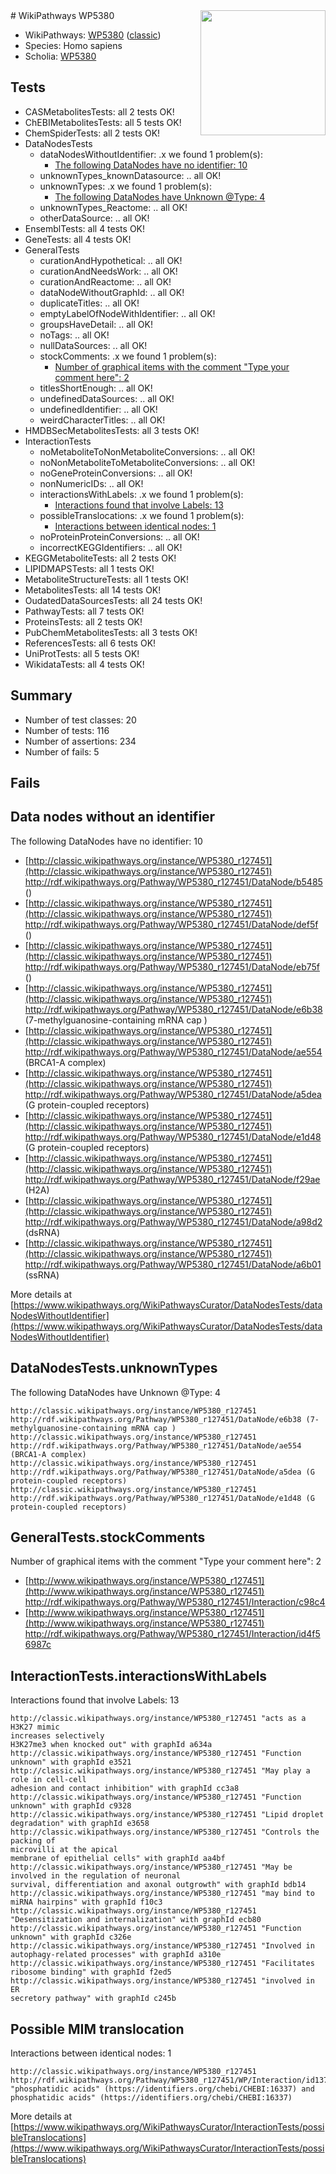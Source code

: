 <img style="float: right; width: 200px" src="https://upload.wikimedia.org/wikipedia/commons/thumb/8/83/Wplogo_with_text_500.png/640px-Wplogo_with_text_500.png" />
# WikiPathways WP5380

* WikiPathways: [WP5380](https://wikipathways.org/pathways/WP5380) ([classic](https://classic.wikipathways.org/instance/WP5380))
* Species: Homo sapiens
* Scholia: [WP5380](https://scholia.toolforge.org/wikipathways/WP5380)
## Tests
* CASMetabolitesTests: all 2 tests OK!
* ChEBIMetabolitesTests: all 5 tests OK!
* ChemSpiderTests: all 2 tests OK!
* DataNodesTests
    * dataNodesWithoutIdentifier: .x we found 1 problem(s):
        * [The following DataNodes have no identifier: 10](#8792c490)
    * unknownTypes_knownDatasource: .. all OK!
    * unknownTypes: .x we found 1 problem(s):
        * [The following DataNodes have Unknown @Type: 4](#839973e2)
    * unknownTypes_Reactome: .. all OK!
    * otherDataSource: .. all OK!
* EnsemblTests: all 4 tests OK!
* GeneTests: all 4 tests OK!
* GeneralTests
    * curationAndHypothetical: .. all OK!
    * curationAndNeedsWork: .. all OK!
    * curationAndReactome: .. all OK!
    * dataNodeWithoutGraphId: .. all OK!
    * duplicateTitles: .. all OK!
    * emptyLabelOfNodeWithIdentifier: .. all OK!
    * groupsHaveDetail: .. all OK!
    * noTags: .. all OK!
    * nullDataSources: .. all OK!
    * stockComments: .x we found 1 problem(s):
        * [Number of graphical items with the comment "Type your comment here": 2](#6f4bfb2a)
    * titlesShortEnough: .. all OK!
    * undefinedDataSources: .. all OK!
    * undefinedIdentifier: .. all OK!
    * weirdCharacterTitles: .. all OK!
* HMDBSecMetabolitesTests: all 3 tests OK!
* InteractionTests
    * noMetaboliteToNonMetaboliteConversions: .. all OK!
    * noNonMetaboliteToMetaboliteConversions: .. all OK!
    * noGeneProteinConversions: .. all OK!
    * nonNumericIDs: .. all OK!
    * interactionsWithLabels: .x we found 1 problem(s):
        * [Interactions found that involve Labels: 13](#fe97a8bb)
    * possibleTranslocations: .x we found 1 problem(s):
        * [Interactions between identical nodes: 1](#1c118206)
    * noProteinProteinConversions: .. all OK!
    * incorrectKEGGIdentifiers: .. all OK!
* KEGGMetaboliteTests: all 2 tests OK!
* LIPIDMAPSTests: all 1 tests OK!
* MetaboliteStructureTests: all 1 tests OK!
* MetabolitesTests: all 14 tests OK!
* OudatedDataSourcesTests: all 24 tests OK!
* PathwayTests: all 7 tests OK!
* ProteinsTests: all 2 tests OK!
* PubChemMetabolitesTests: all 3 tests OK!
* ReferencesTests: all 6 tests OK!
* UniProtTests: all 5 tests OK!
* WikidataTests: all 4 tests OK!


## Summary

* Number of test classes: 20
* Number of tests: 116
* Number of assertions: 234
* Number of fails: 5

## Fails

<a name="8792c490" />

## Data nodes without an identifier

The following DataNodes have no identifier: 10

* [http://classic.wikipathways.org/instance/WP5380_r127451](http://classic.wikipathways.org/instance/WP5380_r127451) http://rdf.wikipathways.org/Pathway/WP5380_r127451/DataNode/b5485 ()
* [http://classic.wikipathways.org/instance/WP5380_r127451](http://classic.wikipathways.org/instance/WP5380_r127451) http://rdf.wikipathways.org/Pathway/WP5380_r127451/DataNode/def5f ()
* [http://classic.wikipathways.org/instance/WP5380_r127451](http://classic.wikipathways.org/instance/WP5380_r127451) http://rdf.wikipathways.org/Pathway/WP5380_r127451/DataNode/eb75f ()
* [http://classic.wikipathways.org/instance/WP5380_r127451](http://classic.wikipathways.org/instance/WP5380_r127451) http://rdf.wikipathways.org/Pathway/WP5380_r127451/DataNode/e6b38 (7-methylguanosine-containing mRNA cap )
* [http://classic.wikipathways.org/instance/WP5380_r127451](http://classic.wikipathways.org/instance/WP5380_r127451) http://rdf.wikipathways.org/Pathway/WP5380_r127451/DataNode/ae554 (BRCA1-A complex)
* [http://classic.wikipathways.org/instance/WP5380_r127451](http://classic.wikipathways.org/instance/WP5380_r127451) http://rdf.wikipathways.org/Pathway/WP5380_r127451/DataNode/a5dea (G protein-coupled receptors)
* [http://classic.wikipathways.org/instance/WP5380_r127451](http://classic.wikipathways.org/instance/WP5380_r127451) http://rdf.wikipathways.org/Pathway/WP5380_r127451/DataNode/e1d48 (G protein-coupled receptors)
* [http://classic.wikipathways.org/instance/WP5380_r127451](http://classic.wikipathways.org/instance/WP5380_r127451) http://rdf.wikipathways.org/Pathway/WP5380_r127451/DataNode/f29ae (H2A)
* [http://classic.wikipathways.org/instance/WP5380_r127451](http://classic.wikipathways.org/instance/WP5380_r127451) http://rdf.wikipathways.org/Pathway/WP5380_r127451/DataNode/a98d2 (dsRNA)
* [http://classic.wikipathways.org/instance/WP5380_r127451](http://classic.wikipathways.org/instance/WP5380_r127451) http://rdf.wikipathways.org/Pathway/WP5380_r127451/DataNode/a6b01 (ssRNA)


More details at [https://www.wikipathways.org/WikiPathwaysCurator/DataNodesTests/dataNodesWithoutIdentifier](https://www.wikipathways.org/WikiPathwaysCurator/DataNodesTests/dataNodesWithoutIdentifier)

<a name="839973e2" />

## DataNodesTests.unknownTypes

The following DataNodes have Unknown @Type: 4
```
http://classic.wikipathways.org/instance/WP5380_r127451 http://rdf.wikipathways.org/Pathway/WP5380_r127451/DataNode/e6b38 (7-methylguanosine-containing mRNA cap )
http://classic.wikipathways.org/instance/WP5380_r127451 http://rdf.wikipathways.org/Pathway/WP5380_r127451/DataNode/ae554 (BRCA1-A complex)
http://classic.wikipathways.org/instance/WP5380_r127451 http://rdf.wikipathways.org/Pathway/WP5380_r127451/DataNode/a5dea (G protein-coupled receptors)
http://classic.wikipathways.org/instance/WP5380_r127451 http://rdf.wikipathways.org/Pathway/WP5380_r127451/DataNode/e1d48 (G protein-coupled receptors)
```

<a name="6f4bfb2a" />

## GeneralTests.stockComments

Number of graphical items with the comment "Type your comment here": 2

* [http://www.wikipathways.org/instance/WP5380_r127451](http://www.wikipathways.org/instance/WP5380_r127451) http://rdf.wikipathways.org/Pathway/WP5380_r127451/Interaction/c98c4
* [http://www.wikipathways.org/instance/WP5380_r127451](http://www.wikipathways.org/instance/WP5380_r127451) http://rdf.wikipathways.org/Pathway/WP5380_r127451/Interaction/id4f56987c


<a name="fe97a8bb" />

## InteractionTests.interactionsWithLabels

Interactions found that involve Labels: 13
```
http://classic.wikipathways.org/instance/WP5380_r127451 "acts as a H3K27 mimic
increases selectively 
H3K27me3 when knocked out" with graphId a634a
http://classic.wikipathways.org/instance/WP5380_r127451 "Function unknown" with graphId e3521
http://classic.wikipathways.org/instance/WP5380_r127451 "May play a role in cell-cell 
adhesion and contact inhibition" with graphId cc3a8
http://classic.wikipathways.org/instance/WP5380_r127451 "Function unknown" with graphId c9328
http://classic.wikipathways.org/instance/WP5380_r127451 "Lipid droplet degradation" with graphId e3658
http://classic.wikipathways.org/instance/WP5380_r127451 "Controls the packing of 
microvilli at the apical 
membrane of epithelial cells" with graphId aa4bf
http://classic.wikipathways.org/instance/WP5380_r127451 "May be involved in the regulation of neuronal
survival, differentiation and axonal outgrowth" with graphId bdb14
http://classic.wikipathways.org/instance/WP5380_r127451 "may bind to 
miRNA hairpins" with graphId f10c3
http://classic.wikipathways.org/instance/WP5380_r127451 "Desensitization and internalization" with graphId ecb80
http://classic.wikipathways.org/instance/WP5380_r127451 "Function unknown" with graphId c326e
http://classic.wikipathways.org/instance/WP5380_r127451 "Involved in 
autophagy-related processes" with graphId a310e
http://classic.wikipathways.org/instance/WP5380_r127451 "Facilitates ribosome binding" with graphId f2ed5
http://classic.wikipathways.org/instance/WP5380_r127451 "involved in ER 
secretory pathway" with graphId c245b
```

<a name="1c118206" />

## Possible MIM translocation

Interactions between identical nodes: 1
```
http://classic.wikipathways.org/instance/WP5380_r127451 http://rdf.wikipathways.org/Pathway/WP5380_r127451/WP/Interaction/id1370f857 "phosphatidic acids" (https://identifiers.org/chebi/CHEBI:16337) and 
phosphatidic acids" (https://identifiers.org/chebi/CHEBI:16337)
```

More details at [https://www.wikipathways.org/WikiPathwaysCurator/InteractionTests/possibleTranslocations](https://www.wikipathways.org/WikiPathwaysCurator/InteractionTests/possibleTranslocations)

